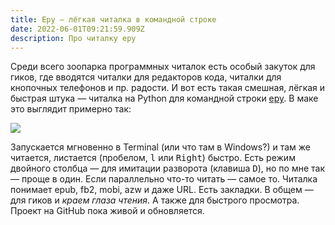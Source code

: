 ```yaml
---
title: Epy — лёгкая читалка в командной строке
date: 2022-06-01T09:21:59.909Z
description: Про читалку epy
---
```

Среди всего зоопарка программных читалок есть особый закуток для гиков, где вводятся читалки для редакторов кода, читалки для кнопочных телефонов и пр. радости. И вот есть такая смешная, лёгкая и быстрая штука — читалка на Python для командной строки [epy](https://github.com/wustho/epy). В маке это выглядит примерно так:

![](/img/epy.png)

Запускается мгновенно в Terminal (или что там в Windows?) и там же читается, листается (пробелом, <kbd>l</kbd> или <kbd>Right</kbd>) быстро. Есть режим двойного столбца — для имитации разворота (клавиша <kbd>D</kbd>), но по мне так — проще в один. Если параллельно что-то читать — самое то. Читалка понимает epub, fb2, mobi, azw и даже URL. Есть закладки. В общем — для гиков и _краем глаза чтения_. А также для быстрого просмотра. Проект на GitHub пока живой и обновляется.

